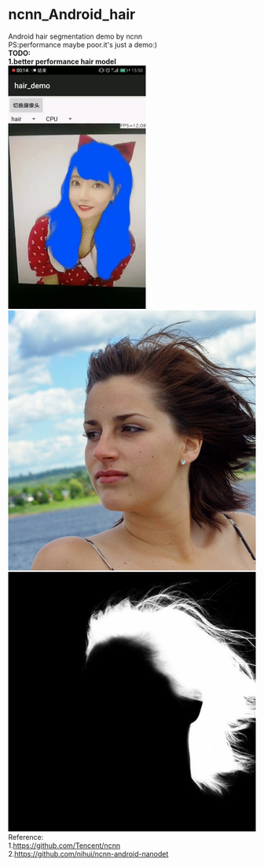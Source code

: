 # ncnn_Android_hair
Android hair segmentation demo by ncnn  
PS:performance maybe poor.it's just a demo:)   
__TODO:__  
__1.better performance hair model__  
![image](https://github.com/FeiGeChuanShu/ncnn_Android_hair/blob/main/result.gif)  
![image](https://github.com/FeiGeChuanShu/ncnn_Android_hair/blob/main/pic1.jpg) ![image](https://github.com/FeiGeChuanShu/ncnn_Android_hair/blob/main/pic1_result.jpg)  
Reference:  
1.https://github.com/Tencent/ncnn  
2.https://github.com/nihui/ncnn-android-nanodet
